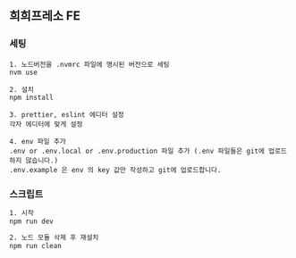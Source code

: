 ## 희희프레소 FE


### 세팅
```
1. 노드버전을 .nvmrc 파일에 명시된 버전으로 세팅
nvm use 

2. 설치
npm install

3. prettier, eslint 에디터 설정
각자 에디터에 맞게 설정

4. env 파일 추가
.env or .env.local or .env.production 파일 추가 (.env 파일들은 git에 업로드하지 않습니다.)
.env.example 은 env 의 key 값만 작성하고 git에 업로드합니다.
```

### 스크립트

```bash
1. 시작
npm run dev

2. 노드 모듈 삭제 후 재설치
npm run clean
```

